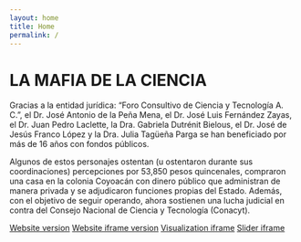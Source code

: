 ```yaml
---
layout: home
title: Home
permalink: /
---
```


# LA MAFIA DE LA CIENCIA

Gracias a la entidad jurídica: “Foro Consultivo de Ciencia y Tecnología A. C.”, el Dr. José Antonio de la Peña Mena, el Dr. José Luis Fernández Zayas, el Dr. Juan Pedro Laclette, la Dra. Gabriela Dutrénit Bielous, el Dr. José de Jesús Franco López y la Dra. Julia Tagüeña Parga se han beneficiado por más de 16 años con fondos públicos.


Algunos de estos personajes ostentan (u ostentaron durante sus coordinaciones) percepciones por 53,850 pesos quincenales, compraron una casa en la colonia Coyoacán con dinero público que administran de manera privada y se adjudicaron funciones propias del Estado. Además, con el objetivo de seguir operando, ahora sostienen una lucha judicial en contra del Consejo Nacional de Ciencia y Tecnología (Conacyt).  

[Website version](https://towerbuilder.projectpoder.org/)
[Website iframe version](https://towerbuilder.projectpoder.org/?iframe)
[Visualization iframe](https://towerbuilder.projectpoder.org/iframe-visualization/)
[Slider iframe](https://towerbuilder.projectpoder.org/iframe-slider/)
